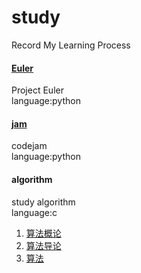 study
=========================
Record My Learning Process

#### [Euler](http://projecteuler.net/problems)
Project Euler  
language:python

#### [jam](https://code.google.com/codejam/)
codejam  
language:python

#### algorithm
study algorithm  
language:c  
1.  [算法概论](http://book.douban.com/subject/3425827/)
2.  [算法导论](http://book.douban.com/subject/1885170/)
3.  [算法](http://book.douban.com/subject/10432347/)
